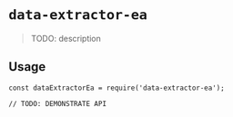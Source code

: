 # `data-extractor-ea`

> TODO: description

## Usage

```
const dataExtractorEa = require('data-extractor-ea');

// TODO: DEMONSTRATE API
```
